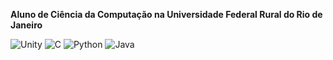 <span style = "font size: 1.5em; ">**Aluno de Ciência da Computação na Universidade Federal Rural do Rio de Janeiro**</span>

![Unity](https://img.shields.io/badge/Unity-100000?style=for-the-badge&logo=unity&logoColor=white)
![C](https://img.shields.io/badge/C-00599C?style=for-the-badge&logo=c&logoColor=white)
![Python](https://img.shields.io/badge/Python-FFD43B?style=for-the-badge&logo=python&logoColor=blue)
![Java](https://img.shields.io/badge/Java-000?style=for-the-badge&logo=java)

<!--

-->

